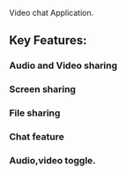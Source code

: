 Video chat Application.

## Key Features:
### Audio and Video sharing 
### Screen sharing
### File sharing
### Chat feature
### Audio,video toggle.
